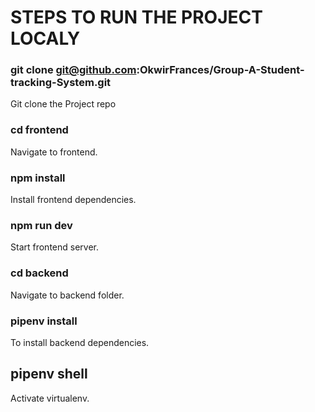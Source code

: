 # STEPS TO RUN THE PROJECT LOCALY

### git clone git@github.com:OkwirFrances/Group-A-Student-tracking-System.git 
Git clone the Project repo

### cd frontend
Navigate to frontend.

### npm install
Install  frontend dependencies.
### npm run dev
Start frontend server.

### cd backend
Navigate to backend folder.

### pipenv install
To install backend dependencies.
## pipenv shell
Activate virtualenv.
